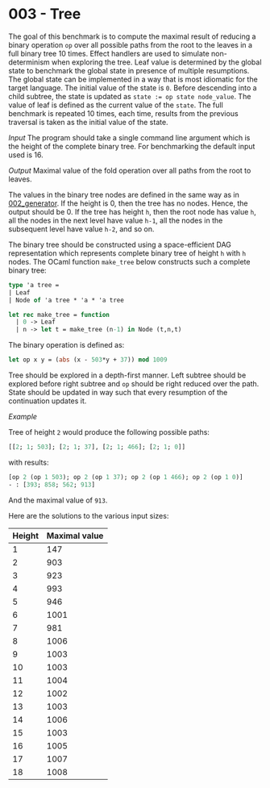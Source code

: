 # 003 - Tree

The goal of this benchmark is to compute the maximal result of reducing a binary operation `op` over all possible paths from the root to the leaves in a full binary tree 10 times.
Effect handlers are used to simulate non-determinism when exploring the tree.
Leaf value is determined by the global state to benchmark the global state in presence of multiple resumptions.
The global state can be implemented in a way that is most idiomatic for the target language.
The initial value of the state is `0`.
Before descending into a child subtree, the state is updated as `state := op state node_value`.
The value of leaf is defined as the current value of the `state`.
The full benchmark is repeated 10 times, each time, results from the previous traversal is taken as the initial value of the state.

*Input* The program should take a single command line argument which is the height of the complete binary tree. For benchmarking the default input used is 16.

*Output* Maximal value of the fold operation over all paths from the root to leaves.

The values in the binary tree nodes are defined in the same way as in [002_generator](./002_generator.md). If the height is 0,
then the tree has no nodes. Hence, the output should be 0. If the tree has
height `h`, then the root node has value `h`, all the nodes in the next level
have value `h-1`, all the nodes in the subsequent level have value `h-2`, and so
on.

The binary tree should be constructed using a space-efficient DAG representation
which represents complete binary tree of height `h` with `h` nodes. The OCaml
function `make_tree` below constructs such a complete binary tree:

```ocaml
type 'a tree =
| Leaf
| Node of 'a tree * 'a * 'a tree

let rec make_tree = function
  | 0 -> Leaf
  | n -> let t = make_tree (n-1) in Node (t,n,t)
```

The binary operation is defined as:

```ocaml
let op x y = (abs (x - 503*y + 37)) mod 1009
```

Tree should be explored in a depth-first manner. Left subtree should be explored before right subtree and `op` should be right reduced over the path. State should be updated in way such that every resumption of the continuation updates it.

*Example*

Tree of height `2` would produce the following possible paths:

```ocaml
[[2; 1; 503]; [2; 1; 37], [2; 1; 466]; [2; 1; 0]] 
```

with results:

```ocaml
[op 2 (op 1 503); op 2 (op 1 37); op 2 (op 1 466); op 2 (op 1 0)]
- : [393; 858; 562; 913]
```

And the maximal value of `913`.

Here are the solutions to the various input sizes:

| Height | Maximal value |
|--------|---------------|
| 1  |  147 |
| 2  |  903 |
| 3  |  923 |
| 4  |  993 |
| 5  |  946 |
| 6  | 1001 |
| 7  |  981 |
| 8  | 1006 |
| 9  | 1003 |
| 10 | 1003 |
| 11 | 1004 |
| 12 | 1002 |
| 13 | 1003 |
| 14 | 1006 |
| 15 | 1003 |
| 16 | 1005 |
| 17 | 1007 |
| 18 | 1008 |
